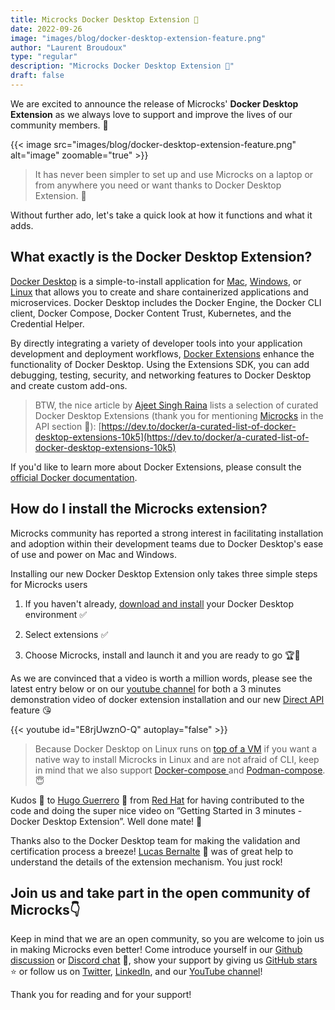 ```yaml
---
title: Microcks Docker Desktop Extension 🚀
date: 2022-09-26
image: "images/blog/docker-desktop-extension-feature.png"
author: "Laurent Broudoux"
type: "regular"
description: "Microcks Docker Desktop Extension 🚀"
draft: false
---
```


We are excited to announce the release of Microcks' **Docker Desktop Extension** as we always love to support and improve the lives of our community members. 🎉

{{< image src="images/blog/docker-desktop-extension-feature.png" alt="image" zoomable="true" >}}
 
> It has never been simpler to set up and use Microcks on a laptop or from anywhere you need or want thanks to Docker Desktop Extension. 🙌

Without further ado, let's take a quick look at how it functions and what it adds.


## What exactly is the Docker Desktop Extension?

[Docker Desktop](https://docs.docker.com/desktop/) is a simple-to-install application for [Mac](https://www.docker.com/products/docker-desktop/), [Windows](https://desktop.docker.com/win/main/amd64/Docker%20Desktop%20Installer.exe), or [Linux](https://docs.docker.com/desktop/linux/install/) that allows you to create and share containerized applications and microservices. Docker Desktop includes the Docker Engine, the Docker CLI client, Docker Compose, Docker Content Trust, Kubernetes, and the Credential Helper.

By directly integrating a variety of developer tools into your application development and deployment workflows, [Docker Extensions](https://www.docker.com/products/extensions/) enhance the functionality of Docker Desktop. Using the Extensions SDK, you can add debugging, testing, security, and networking features to Docker Desktop and create custom add-ons.

> BTW, the nice article by [Ajeet Singh Raina](https://twitter.com/ajeetsraina) lists a selection of curated Docker Desktop Extensions (thank you for mentioning [Microcks](https://microcks.io/) in the API section 🥇): [https://dev.to/docker/a-curated-list-of-docker-desktop-extensions-10k5](https://dev.to/docker/a-curated-list-of-docker-desktop-extensions-10k5)

If you'd like to learn more about Docker Extensions, please consult the [official Docker documentation](https://docs.docker.com/desktop/extensions/).


## How do I install the Microcks extension?

Microcks community has reported a strong interest in facilitating installation and adoption within their development teams due to Docker Desktop's ease of use and power on Mac and Windows.

Installing our new Docker Desktop Extension only takes three simple steps for Microcks users

1. If you haven't already, [download and install](https://docs.docker.com/desktop/#download-and-install) your Docker Desktop environment ✅

2. Select extensions ✅

3. Choose Microcks, install and launch it and you are ready to go 🏆🤩

As we are convinced that a video is worth a million words, please see the latest entry below or on our [youtube channel](https://www.youtube.com/c/Microcks/videos) for both a 3 minutes demonstration video of docker extension installation and our new [Direct API](https://microcks.io/documentation/using/dynamic/) feature 😘

{{< youtube id="E8rjUwznO-Q" autoplay="false" >}}

> Because Docker Desktop on Linux runs on [top of a VM](https://docs.docker.com/desktop/install/linux-install/) if you want a native way to install Microcks in Linux and are not afraid of CLI, keep in mind that we also support [Docker-compose ](https://microcks.io/documentation/guides/installation/docker-compose/)and [Podman-compose](https://microcks.io/documentation/guides/installation/podman-compose/). 😇

Kudos 👏 to [Hugo Guerrero](https://github.com/hguerrero) 🙏 from [Red Hat](https://www.redhat.com/) for having contributed to the code and doing the super nice video on ”Getting Started in 3 minutes - Docker Desktop Extension”. Well done mate! 💪

Thanks also to the Docker Desktop team for making the validation and certification process a breeze! [Lucas Bernalte](https://github.com/lucbpz) 🙏 was of great help to understand the details of the extension mechanism. You just rock! 


## Join us and take part in the open community of Microcks👇

Keep in mind that we are an open community, so you are welcome to join us in making Microcks even better! Come introduce yourself in our [Github discussion](https://github.com/microcks/microcks/discussions) or [Discord chat](https://microcks.io/discord-invite/) 🐙, show your support by giving us [GitHub stars](https://github.com/microcks/microcks) ⭐️ or follow us on [Twitter](https://twitter.com/microcksio), [LinkedIn](https://www.linkedin.com/company/microcks/), and our [YouTube channel](https://www.youtube.com/c/Microcks)!

Thank you for reading and for your support!
